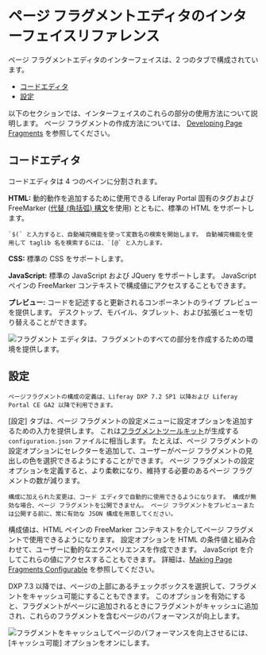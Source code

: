 # ページ フラグメントエディタのインターフェイスリファレンス

ページ フラグメントエディタのインターフェイスは、2 つのタブで構成されています。

  - [コードエディタ](#code-editor)
  - [設定](#configuration)

以下のセクションでは、インターフェイスのこれらの部分の使用方法について説明します。 ページ フラグメントの作成方法については、 [Developing Page Fragments](../../developing-page-fragments/developing-fragments-intro.md) を参照してください。

## コードエディタ

コードエディタは 4 つのペインに分割されます。

**HTML:** 動的動作を追加するために使用できる Liferay Portal 固有のタグおよび FreeMarker ([代替 (角括弧) 構文](https://freemarker.apache.org/docs/dgui_misc_alternativesyntax.html)を使用) とともに、標準の HTML をサポートします。

```{tip}
`$(` と入力すると、自動補完機能を使って変数名の検索を開始します。 自動補完機能を使用して taglib 名を検索するには、`[@` と入力します。
```

**CSS:** 標準の CSS をサポートします。

**JavaScript:** 標準の JavaScript および JQuery をサポートします。 JavaScript ペインの FreeMarker コンテキストで構成値にアクセスすることもできます。

**プレビュー:** コードを記述すると更新されるコンポーネントのライブ プレビューを提供します。 デスクトップ、モバイル、タブレット、および拡張ビューを切り替えることができます。

![フラグメント エディタは、フラグメントのすべての部分を作成するための環境を提供します。](./page-fragment-editor-interface-reference/images/01.png)

## 設定

```{note}
ページフラグメントの構成の定義は、Liferay DXP 7.2 SP1 以降および Liferay Portal CE GA2 以降で利用できます。
```

[設定] タブは、ページ フラグメントの設定メニューに設定オプションを追加するための入力を提供します。 これは[フラグメントツールキット](../../developing-page-fragments/using-the-fragments-toolkit.md)が生成する `configuration.json` ファイルに相当します。 たとえば、ページ フラグメントの設定オプションにセレクターを追加して、ユーザーがページ フラグメントの見出しの色を選択できるようにすることができます。 ページ フラグメントの設定オプションを定義すると、より柔軟になり、維持する必要のあるページ フラグメントの数が減ります。

```{note}
構成に加えられた変更は、コード エディタで自動的に使用できるようになります。 構成が無効な場合、ページ フラグメントを公開できません。 ページ フラグメントをプレビューまたは公開する前に、常に有効な JSON 構成を用意してください。
```

構成値は、HTML ペインの FreeMarker コンテキストを介してページ フラグメントで使用できるようになります。 設定オプションを HTML の条件値と組み合わせて、ユーザーに動的なエクスペリエンスを作成できます。 JavaScript を介してこれらの値にアクセスすることもできます。 詳細は、[Making Page Fragments Configurable](../../developing-page-fragments/adding-configuration-options-to-fragments.md) を参照してください。

DXP 7.3 以降では、ページの上部にあるチェックボックスを選択して、フラグメントをキャッシュ可能にすることもできます。 このオプションを有効にすると、フラグメントがページに追加されるときにフラグメントがキャッシュに追加され、これらのフラグメントを含むページのパフォーマンスが向上します。

![フラグメントをキャッシュしてページのパフォーマンスを向上させるには、[キャッシュ可能] オプションをオンにします。](./page-fragment-editor-interface-reference/images/02.png)

